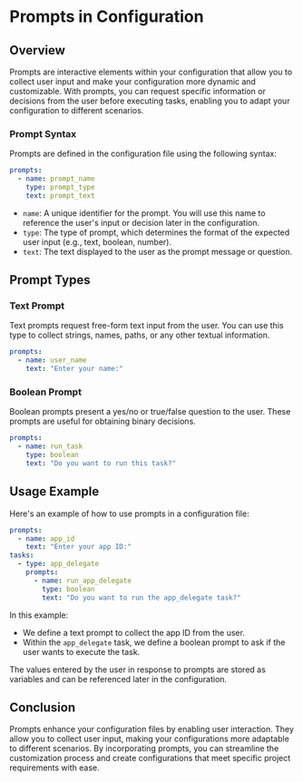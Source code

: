 Prompts in Configuration
========================

Overview
--------

Prompts are interactive elements within your configuration that allow you to collect user input and make your configuration more dynamic and customizable. With prompts, you can request specific information or decisions from the user before executing tasks, enabling you to adapt your configuration to different scenarios.

### Prompt Syntax

Prompts are defined in the configuration file using the following syntax:

```yaml
prompts:
  - name: prompt_name
    type: prompt_type
    text: prompt_text
```

-   `name`: A unique identifier for the prompt. You will use this name to reference the user's input or decision later in the configuration.
-   `type`: The type of prompt, which determines the format of the expected user input (e.g., text, boolean, number).
-   `text`: The text displayed to the user as the prompt message or question.

Prompt Types
------------

### Text Prompt

Text prompts request free-form text input from the user. You can use this type to collect strings, names, paths, or any other textual information.

```yaml
prompts:
  - name: user_name
    text: "Enter your name:"
```

### Boolean Prompt

Boolean prompts present a yes/no or true/false question to the user. These prompts are useful for obtaining binary decisions.

```yaml
prompts:
  - name: run_task
    type: boolean
    text: "Do you want to run this task?"
```

<!--
### Numeric Prompt

Numeric prompts are used to gather numerical data from the user. You can specify whether you expect an integer or a floating-point number.

```yaml
prompts:
  - name: age
    type: number
    text: "Enter your age:"
```
-->
Usage Example
-------------

Here's an example of how to use prompts in a configuration file:

```yaml
prompts:
  - name: app_id
    text: "Enter your app ID:"
tasks:
  - type: app_delegate
    prompts:
      - name: run_app_delegate
        type: boolean
        text: "Do you want to run the app_delegate task?"

```

In this example:

-   We define a text prompt to collect the app ID from the user.
-   Within the `app_delegate` task, we define a boolean prompt to ask if the user wants to execute the task.

The values entered by the user in response to prompts are stored as variables and can be referenced later in the configuration.

Conclusion
----------

Prompts enhance your configuration files by enabling user interaction. They allow you to collect user input, making your configurations more adaptable to different scenarios. By incorporating prompts, you can streamline the customization process and create configurations that meet specific project requirements with ease.
